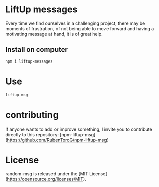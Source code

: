 # LiftUp messages

Every time we find ourselves in a challenging project, there may be moments of frustration, of not being able to move forward and having a motivating message at hand, it is of great help.

## Install on computer

```npm
npm i liftup-messages
```

# Use

```bash
liftup-msg
```

# contributing
If anyone wants to add or improve something, I invite you to contribute directly to this repository: [npm-liftup-msg] (https://github.com/RubenToroG/npm-liftup-msg)

# License
random-msg is released under the [MIT License] (https://opensource.org/licenses/MIT).
